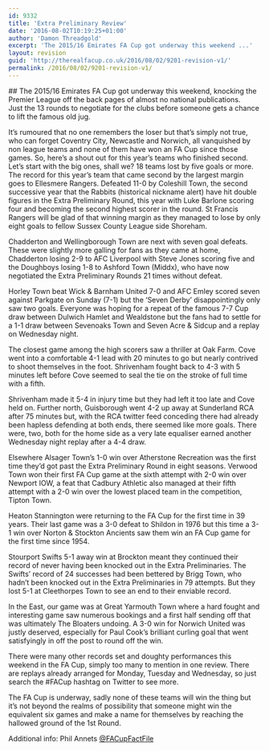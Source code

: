 ```yaml
---
id: 9332
title: 'Extra Preliminary Review'
date: '2016-08-02T10:19:25+01:00'
author: 'Damon Threadgold'
excerpt: 'The 2015/16 Emirates FA Cup got underway this weekend ...'
layout: revision
guid: 'http://therealfacup.co.uk/2016/08/02/9201-revision-v1/'
permalink: /2016/08/02/9201-revision-v1/
---
```


<div class="itemHeader">## The 2015/16 Emirates FA Cup got underway this weekend, knocking the Premier League off the back pages of almost no national publications.

</div><div class="itemBody"><div class="itemFullText">Just the 13 rounds to negotiate for the clubs before someone gets a chance to lift the famous old jug.

It’s rumoured that no one remembers the loser but that’s simply not true, who can forget Coventry City, Newcastle and Norwich, all vanquished by non league teams and none of them have won an FA Cup since those games. So, here’s a shout out for this year’s teams who finished second.  
Let’s start with the big ones, shall we? 18 teams lost by five goals or more. The record for this year’s team that came second by the largest margin goes to Ellesmere Rangers. Defeated 11-0 by Coleshill Town, the second successive year that the Rabbits (historical nickname alert) have hit double figures in the Extra Preliminary Round, this year with Luke Barlone scoring four and becoming the second highest scorer in the round. St Francis Rangers will be glad of that winning margin as they managed to lose by only eight goals to fellow Sussex County League side Shoreham.

Chadderton and Wellingborough Town are next with seven goal defeats. These were slightly more galling for fans as they came at home, Chadderton losing 2-9 to AFC Liverpool with Steve Jones scoring five and the Doughboys losing 1-8 to Ashford Town (Middx), who have now negotiated the Extra Preliminary Rounds 21 times without defeat.

Horley Town beat Wick &amp; Barnham United 7-0 and AFC Emley scored seven against Parkgate on Sunday (7-1) but the ‘Seven Derby’ disappointingly only saw two goals. Everyone was hoping for a repeat of the famous 7-7 Cup draw between Dulwich Hamlet and Wealdstone but the fans had to settle for a 1-1 draw between Sevenoaks Town and Seven Acre &amp; Sidcup and a replay on Wednesday night.

The closest game among the high scorers saw a thriller at Oak Farm. Cove went into a comfortable 4-1 lead with 20 minutes to go but nearly contrived to shoot themselves in the foot. Shrivenham fought back to 4-3 with 5 minutes left before Cove seemed to seal the tie on the stroke of full time with a fifth.

Shrivenham made it 5-4 in injury time but they had left it too late and Cove held on. Further north, Guisborough went 4-2 up away at Sunderland RCA after 75 minutes but, with the RCA twitter feed conceding there had already been hapless defending at both ends, there seemed like more goals. There were, two, both for the home side as a very late equaliser earned another Wednesday night replay after a 4-4 draw.

Elsewhere Alsager Town’s 1-0 win over Atherstone Recreation was the first time they’d got past the Extra Preliminary Round in eight seasons. Verwood Town won their first FA Cup game at the sixth attempt with 2-0 win over Newport IOW, a feat that Cadbury Athletic also managed at their fifth attempt with a 2-0 win over the lowest placed team in the competition, Tipton Town.

Heaton Stannington were returning to the FA Cup for the first time in 39 years. Their last game was a 3-0 defeat to Shildon in 1976 but this time a 3-1 win over Norton &amp; Stockton Ancients saw them win an FA Cup game for the first time since 1954.

Stourport Swifts 5-1 away win at Brockton meant they continued their record of never having been knocked out in the Extra Preliminaries. The Swifts’ record of 24 successes had been bettered by Brigg Town, who hadn’t been knocked out in the Extra Preliminaries in 79 attempts. But they lost 5-1 at Cleethorpes Town to see an end to their enviable record.

In the East, our game was at Great Yarmouth Town where a hard fought and interesting game saw numerous bookings and a first half sending off that was ultimately The Bloaters undoing. A 3-0 win for Norwich United was justly deserved, especially for Paul Cook’s brilliant curling goal that went satisfyingly in off the post to round off the win.

There were many other records set and doughty performances this weekend in the FA Cup, simply too many to mention in one review. There are replays already arranged for Monday, Tuesday and Wednesday, so just search the #FACup hashtag on Twitter to see more.

The FA Cup is underway, sadly none of these teams will win the thing but it’s not beyond the realms of possibility that someone might win the equivalent six games and make a name for themselves by reaching the hallowed ground of the 1st Round.

Additional info: Phil Annets [@FACupFactFile](http://www.twitter.com/facupfactfile)

</div></div>